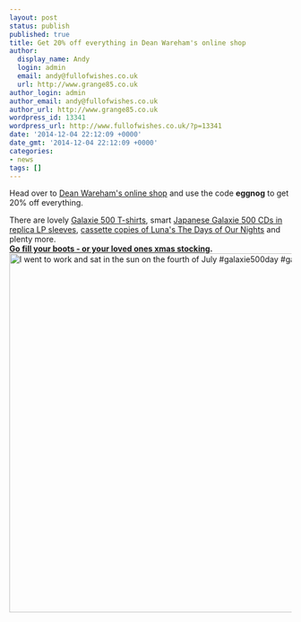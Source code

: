 ```yaml
---
layout: post
status: publish
published: true
title: Get 20% off everything in Dean Wareham's online shop
author:
  display_name: Andy
  login: admin
  email: andy@fullofwishes.co.uk
  url: http://www.grange85.co.uk
author_login: admin
author_email: andy@fullofwishes.co.uk
author_url: http://www.grange85.co.uk
wordpress_id: 13341
wordpress_url: http://www.fullofwishes.co.uk/?p=13341
date: '2014-12-04 22:12:09 +0000'
date_gmt: '2014-12-04 22:12:09 +0000'
categories:
- news
tags: []
---
```

<p>Head over to <a href="http://deanwareham.bigcartel.com/products">Dean Wareham's online shop</a> and use the code <strong>eggnog</strong> to get 20% off everything. </p>
<p>There are lovely <a href="http://deanwareham.bigcartel.com/product/galaxie-500-grey-t-shirt">Galaxie 500 T-shirts</a>, smart <a href="http://deanwareham.bigcartel.com/product/today-japanese-mini-lp-replica">Japanese Galaxie 500 CDs in replica LP sleeves</a>, <a href="http://deanwareham.bigcartel.com/product/luna-the-days-of-our-nights-cassette">cassette copies of Luna's The Days of Our Nights</a> and plenty more.<br />
<strong><a href="http://deanwareham.bigcartel.com/products">Go fill your boots - or your loved ones xmas stocking</a>.</strong><br />
<a href="https://www.flickr.com/photos/grange85/14571624355" title="I went to work and sat in the sun on the fourth of July #galaxie500day #galaxie500  #tshirt by Andy Aldridge, on Flickr"><img class="aligncenter" src="https://farm6.staticflickr.com/5154/14571624355_29ec5d1126_z.jpg" width="640" height="640" alt="I went to work and sat in the sun on the fourth of July #galaxie500day #galaxie500  #tshirt"></a></p>
